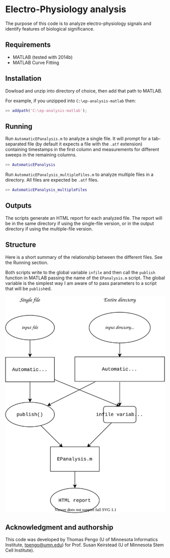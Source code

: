 # Electro-Physiology analysis

The purpose of this code is to analyze electro-physiology signals and 
identify features of biological significance.

## Requirements

  - MATLAB (tested with 2014b)
  - MATLAB Curve Fitting 

## Installation

Dowload and unzip into directory of choice, then add that path to MATLAB.

For example, if you unzipped into `C:\ep-analysis-matlab` then:

```MATLAB
>> addpath('C:\ep-analysis-matlab');
```

## Running

Run `AutomaticEPanalysis.m` to analyze a single file. It will prompt for a tab-separated file (by default it expects a file with the `.atf` extension) containing timestamps in the first column and measurements for different sweeps in the remaining columns.

```MATLAB
>> AutomaticEPanalysis
```

Run `AutomaticEPanalysis_multipleFiles.m` to analyze multiple files in a directory. All files are expected be `.atf` files.

```MATLAB
>> AutomaticEPanalysis_multipleFiles
```


## Outputs

The scripts generate an HTML report for each analyzed file. The report will be in the same directory if using the single-file version, or in the output directory if using the multiple-file version.


## Structure

Here is a short summary of the relationship between the different files. See the Running section.

Both scripts write to the global variable `infile` and then call the `publish` function in MATLAB passing the name of the `EPanalysis.m` script. The global variable is the simplest way I am aware of to pass parameters to a script that will be `publish`ed.

<img src="./doc/modules.drawio.svg">

## Acknowledgment and authorship

This code was developed by Thomas Pengo (U of Minnesota Informatics 
Institute, tpengo@umn.edu) for Prof. Susan Keirstead (U of Minnesota Stem Cell Institute).


